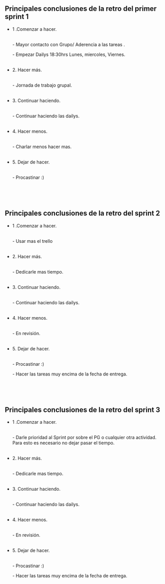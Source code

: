 

















<br/>
<h2>Principales conclusiones de la retro del primer sprint 1</h2>
<div>


 <ul>
        <li>1 .Comenzar a hacer.</li>
        <br/>
        <p>- Mayor contacto con Grupo/ Aderencia a las tareas .</p>
        <p>- Empezar Dailys 18:30hrs
Lunes, miercoles, Viernes.</p>
        <br/>
        <li>2. Hacer más.</li>
        <br/>
        <p>- Jornada de trabajo grupal.</p>
        <br/>
        <li>3. Continuar haciendo.</li>
        <br/>
        <p>- Continuar haciendo las dailys.
</p>
        <br/>
        <li>4. Hacer menos.</li>
        <br/>
        <p>- Charlar menos hacer mas.</p>
        <br/>
        <li>5. Dejar de hacer.</li>
        <br/>
        <p>- Procastinar :) </p>
        <br/>
      </ul>
</div>


<br/>
<h2>Principales conclusiones de la retro del sprint 2</h2>
<div>

 <ul>
        <li>1 .Comenzar a hacer.</li>
        <br/>
        <p>- Usar mas el trello </p>
        <br/>
        <li>2. Hacer más.</li>
        <br/>
        <p>- Dedicarle mas tiempo.</p>
        <br/>
        <li>3. Continuar haciendo.</li>
        <br/>
        <p>- Continuar haciendo las dailys.</p>
        <br/>
        <li>4. Hacer menos.</li>
        <br/>
        <p>- En revisión.</p>
        <br/>
        <li>5. Dejar de hacer.</li>
        <br/>
        <p>- Procastinar :) </p>
        <p>- Hacer las tareas muy encima de la fecha de entrega.</p>
        <br/>
      </ul>
</div>


<br/>
<h2>Principales conclusiones de la retro del sprint 3</h2>
<div>

 <ul>
        <li>1 .Comenzar a hacer.</li>
        <br/>
        <p>- Darle prioridad al Sprint por sobre el PG o cualquier otra actividad. 
Para esto es necesario no dejar pasar el tiempo. </p>
        <br/>
        <li>2. Hacer más.</li>
        <br/>
        <p>- Dedicarle mas tiempo.</p>
        <br/>
        <li>3. Continuar haciendo.</li>
        <br/>
        <p>- Continuar haciendo las dailys.</p>
        <br/>
        <li>4. Hacer menos.</li>
        <br/>
        <p>- En revisión.</p>
        <br/>
        <li>5. Dejar de hacer.</li>
        <br/>
        <p>- Procastinar :) </p>
        <p>- Hacer las tareas muy encima de la fecha de entrega.</p>
        <br/>
      </ul>
</div>



